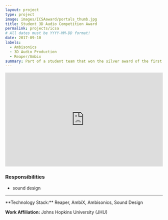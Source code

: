 ```yaml
---
layout: project
type: project
image: images/ICSAaward/portals_thumb.jpg
title: Student 3D Audio Competition Award
permalink: projects/icsa
# All dates must be YYYY-MM-DD format!
date: 2017-09-10
labels:
  - Ambisonics
  - 3D Audio Production
  - Reaper/Ambix
summary: Part of a student team that won the silver award of the first ICSA 3D audio production competition in the category 'Audio Drama'.
---
```


<div class="embed-container">
  <iframe width="100%" height="300" scrolling="no" frameborder="no" allow="autoplay" src="https://w.soundcloud.com/player/?url=https%3A//api.soundcloud.com/tracks/454495923&color=%23ff5500&auto_play=false&hide_related=false&show_comments=true&show_user=true&show_reposts=false&show_teaser=true&visual=true"></iframe>
</div>

### Responsibilities
- sound design 

<hr>
**Technology Stack:** Reaper, AmbiX, Ambisonics, Sound Design

**Work Affiliation:** Johns Hopkins University (JHU)


